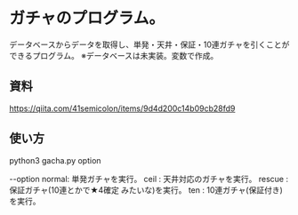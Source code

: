 # ガチャのプログラム。
データベースからデータを取得し、単発・天井・保証・10連ガチャを引くことができるプログラム。
※データベースは未実装。変数で作成。

## 資料
https://qiita.com/41semicolon/items/9d4d200c14b09cb28fd9

## 使い方
python3 gacha.py option

--option
    normal: 単発ガチャを実行。
    ceil : 天井対応のガチャを実行。
    rescue : 保証ガチャ(10連とかで★4確定 みたいな)を実行。
    ten : 10連ガチャ(保証付き)を実行。
